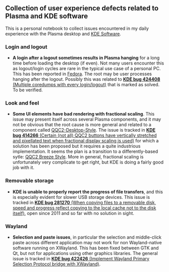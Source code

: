 ## Collection of user experience defects related to Plasma and KDE software
This is a personal notebook to collect issues encountered in my daily experience with the Plasma desktop and [KDE Software](https://www.kde.org).

### Login and logout
* **A login after a logout sometimes results in Plasma hanging** for a long time before loading the desktop (if even). Not many users encounter this as logout/login cycles are rare in the typical use case of a personal PC. This has been reported in [Fedora](https://bugzilla.redhat.com/show_bug.cgi?id=1742893). The root may be user processes hanging after the logout. Possibly this was related to [**KDE bug 424408** (Multiple coredumps with every login/logout)](https://bugs.kde.org/show_bug.cgi?id=424408) that is marked as solved. To be verified.

### Look and feel ###
* **Some UI elements have bad rendering with fractional scaling**. This issue may present itself across several Plasma components, and it may not be obvious that the root cause is more general and related to a component called [QQC2-Desktop-Style](https://api.kde.org/frameworks/qqc2-desktop-style/html/index.html). The issue is tracked in [**KDE bug 414266** (Certain (not all) QQC2 buttons have vertically stretched and pixellated text when fractional display scaling is used)](https://bugs.kde.org/show_bug.cgi?id=414266) for which a solution has been proposed but it requires a quite industrious implementation. It seems the plan is a transition to a differently-based sytle: [QQC2 Breeze Style](https://invent.kde.org/plasma/qqc2-breeze-style). More in general, fractional scaling is unfortunately very complicate to get right, but KDE is doing a fairly good job with it.

### Removable storage
* **KDE is unable to properly report the progress of file transfers**, and this is especially evident for slower USB storage devices. This issue is tracked in [**KDE bug 281270** (When copying files to a removable disk, speed and progress reflect copying to the local cache not to the disk itself)](https://bugs.kde.org/show_bug.cgi?id=281270), open since 2011 and so far with no solution in sight.

### Wayland
* **Selection and paste issues**, in particular the selection and middle-click paste across different application may not work for non Wayland-native software running on XWayland. This has been fixed between GTK and Qt, but not for applications using other graphics libraries. The general issue is tracked in [**KDE bug 422426** (Implement Wayland Primary Selection Protocol bridge with XWayland)](https://bugs.kde.org/show_bug.cgi?id=422426).
